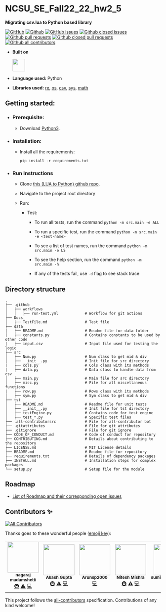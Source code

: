 # NCSU_SE_Fall22_22_hw2_5  
**Migrating csv.lua to Python based library** 


[![GitHub](https://img.shields.io/github/license/agupta15k/ncsu_se_fall22_22_hw2-5?color=green&label=license&logo=MIT)](https://github.com/agupta15k/ncsu_se_fall22_22_hw2-5/blob/main/LICENSE.md)
[![Github](https://img.shields.io/badge/language-python-red.svg)](https://www.python.org/downloads/)
[![GitHub issues](https://img.shields.io/github/issues-raw/agupta15k/ncsu_se_fall22_22_hw2-5)](https://github.com/agupta15k/ncsu_se_fall22_22_hw2-5/issues)
[![Github closed issues](https://img.shields.io/github/issues-closed-raw/agupta15k/ncsu_se_fall22_22_hw2-5)](https://github.com/agupta15k/ncsu_se_fall22_22_hw2-5/issues?q=is%3Aissue+is%3Aclosed)
[![Github pull requests](https://img.shields.io/github/issues-pr/agupta15k/ncsu_se_fall22_22_hw2-5?color=red)](https://github.com/agupta15k/ncsu_se_fall22_22_hw2-5/pulls)
[![Github closed pull requests](https://img.shields.io/github/issues-pr-closed/agupta15k/ncsu_se_fall22_22_hw2-5?color=blue)](https://github.com/agupta15k/ncsu_se_fall22_22_hw2-5/pulls?q=is%3Apr+is%3Aclosed)
[![Github all contributors](https://img.shields.io/github/contributors/agupta15k/ncsu_se_fall22_22_hw2-5?color=green)](https://github.com/agupta15k/ncsu_se_fall22_22_hw2-5/graphs/contributors)

<!-- ## Objective? -->

<!-- Converting a LUA based system into python based library.. -->

- **Built on**

  <img src="https://upload.wikimedia.org/wikipedia/commons/c/c3/Python-logo-notext.svg" width="40" height="40" />

- **Language used:** Python
- **Libraries used:** [re](https://docs.python.org/3/library/re.html), [os](https://docs.python.org/3/library/os.html), [csv](https://docs.python.org/3/library/csv.html), [sys](https://docs.python.org/3/library/sys.html), [math](https://docs.python.org/3/library/math.html)

## Getting started:

  - ### Prerequisite:
    - Download [Python3](https://www.python.org/downloads/).

  - ### Installation:
    
    - Install all the requirements:

      `pip install -r requirements.txt`

  - ### Run Instructions

    - Clone [this (LUA to Python) github repo](https://github.com/agupta15k/ncsu_se_fall22_22_hw2-5).

    - Navigate to the project root directory
  
    - Run:
    
      - Test:
      
        - To run all tests, run the command `python -m src.main -e ALL`
        
        - To run a specific test, run the command `python -m src.main -e <test-name>`
        
        - To see a list of test names, run the command `python -m src.main -e LS`
        
        - To see the help section, run the command `python -m src.main -h`
        
        - If any of the tests fail, use `-d` flag to see stack trace
      

## Directory structure

    .
    ├── .github
    │   ├── workflows          
    │   │   ├── run-test.yml            # Workflow for git actions
    ├── Docs
    │   ├── TestFile.md                 # Test file
    ├── data
    |   ├── README.md                   # Readme file for data folder
    |   ├── constants.py                # Contains constants to be used by other code
    |   ├── input.csv                   # Input file used for testing the logic
    ├── src
    │   ├── Num.py                      # Num class to get mid & div
    │   ├── __init__.py                 # Init file for src directory
    |   ├── cols.py                     # Cols class with its methods
    |   ├── data.py                     # Data class to handle data from csv
    │   ├── main.py                     # Main file for src directory
    │   ├── misc.py                     # File for all miscellaneous functions
    |   ├── row.py                      # Rows class with its methods
    │   ├── sym.py                      # Sym class to get mid & div
    ├── tst
    │   ├── README.md                   # Readme file for unit tests
    │   ├── __init__.py                 # Init file for tst directory
    │   ├── testEngine.py               # Contains code for test engine
    │   ├── test_*.py                   # Specific test files
    ├── .all-contributorsrc             # File for all-contributor bot
    ├── .gitattributes                  # File for git attributes
    ├── .gitignore                      # File for git ignore
    ├── CODE_OF_CONDUCT.md              # Code of conduct for repository
    ├── CONTRIBUTING.md                 # Details about contributing to the repository
    ├── LICENSE.md                      # MIT License details
    ├── README.md                       # Readme file for repository
    ├── requirements.txt                # Details of dependency packages
    ├── INSTALL.md                      # Installation steps for complex packages
    └── setup.py                        # Setup file for the module

## Roadmap
  - [List of Roadmap and their corresponding open issues](https://github.com/agupta15k/ncsu_se_fall22_22_hw2-5/issues/)

## Contributors ✨

<!-- ALL-CONTRIBUTORS-BADGE:START - Do not remove or modify this section -->
[![All Contributors](https://img.shields.io/badge/all_contributors-5-orange.svg?style=flat-square)](#contributors-)
<!-- ALL-CONTRIBUTORS-BADGE:END -->

Thanks goes to these wonderful people ([emoji key](https://allcontributors.org/docs/en/emoji-key)):

<!-- ALL-CONTRIBUTORS-LIST:START - Do not remove or modify this section -->
<!-- prettier-ignore-start -->
<!-- markdownlint-disable -->
<table>
  <tr>
    <td align="center"><a href="https://github.com/nagarajumadamshetti"><img src="https://avatars.githubusercontent.com/u/42158715?v=4?s=100" width="100px;" alt=""/><br /><sub><b>nagaraj madamshetti</b></sub></a><br /><a href="#infra-nagarajumadamshetti" title="Infrastructure (Hosting, Build-Tools, etc)">🚇</a> <a href="https://github.com/agupta15k/ncsu_se_fall22_22_hw2-5/commits?author=nagarajumadamshetti" title="Tests">⚠️</a> <a href="https://github.com/agupta15k/ncsu_se_fall22_22_hw2-5/commits?author=nagarajumadamshetti" title="Code">💻</a></td>
    <td align="center"><a href="https://github.com/agupta15k"><img src="https://avatars.githubusercontent.com/u/112216701?v=4?s=100" width="100px;" alt=""/><br /><sub><b>Akash Gupta</b></sub></a><br /><a href="#infra-agupta15k" title="Infrastructure (Hosting, Build-Tools, etc)">🚇</a> <a href="https://github.com/agupta15k/ncsu_se_fall22_22_hw2-5/commits?author=agupta15k" title="Tests">⚠️</a> <a href="https://github.com/agupta15k/ncsu_se_fall22_22_hw2-5/commits?author=agupta15k" title="Code">💻</a></td>
    <td align="center"><a href="https://github.com/Arunsp2000"><img src="https://avatars.githubusercontent.com/u/56639917?v=4?s=100" width="100px;" alt=""/><br /><sub><b>Arunsp2000</b></sub></a><br /><a href="https://github.com/agupta15k/ncsu_se_fall22_22_hw2-5/commits?author=Arunsp2000" title="Code">💻</a></td>
    <td align="center"><a href="https://github.com/nitesh31mishra"><img src="https://avatars.githubusercontent.com/u/54522260?v=4?s=100" width="100px;" alt=""/><br /><sub><b>Nitesh Mishra</b></sub></a><br /><a href="#infra-nitesh31mishra" title="Infrastructure (Hosting, Build-Tools, etc)">🚇</a> <a href="https://github.com/agupta15k/ncsu_se_fall22_22_hw2-5/commits?author=nitesh31mishra" title="Tests">⚠️</a> <a href="https://github.com/agupta15k/ncsu_se_fall22_22_hw2-5/commits?author=nitesh31mishra" title="Code">💻</a></td>
    <td align="center"><a href="https://github.com/sumitsinghhazard"><img src="https://avatars.githubusercontent.com/u/112218156?v=4?s=100" width="100px;" alt=""/><br /><sub><b>sumitsinghhazard</b></sub></a><br /><a href="#infra-sumitsinghhazard" title="Infrastructure (Hosting, Build-Tools, etc)">🚇</a> <a href="https://github.com/agupta15k/ncsu_se_fall22_22_hw2-5/commits?author=sumitsinghhazard" title="Tests">⚠️</a></td>
  </tr>
</table>

<!-- markdownlint-restore -->
<!-- prettier-ignore-end -->

<!-- ALL-CONTRIBUTORS-LIST:END -->

This project follows the [all-contributors](https://github.com/all-contributors/all-contributors) specification. Contributions of any kind welcome!
